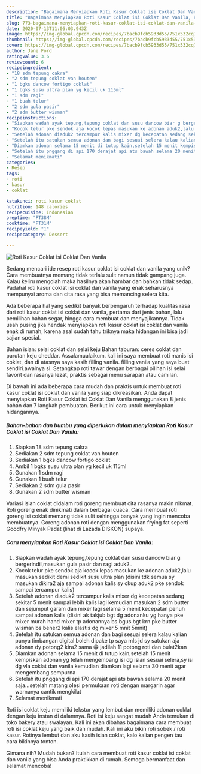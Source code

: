 ```yaml
---
description: "Bagaimana Menyiapkan Roti Kasur Coklat isi Coklat Dan Vanila, Enak Banget"
title: "Bagaimana Menyiapkan Roti Kasur Coklat isi Coklat Dan Vanila, Enak Banget"
slug: 773-bagaimana-menyiapkan-roti-kasur-coklat-isi-coklat-dan-vanila-enak-banget
date: 2020-07-13T11:06:03.943Z
image: https://img-global.cpcdn.com/recipes/7bacb9fcb5933d55/751x532cq70/roti-kasur-coklat-isi-coklat-dan-vanila-foto-resep-utama.jpg
thumbnail: https://img-global.cpcdn.com/recipes/7bacb9fcb5933d55/751x532cq70/roti-kasur-coklat-isi-coklat-dan-vanila-foto-resep-utama.jpg
cover: https://img-global.cpcdn.com/recipes/7bacb9fcb5933d55/751x532cq70/roti-kasur-coklat-isi-coklat-dan-vanila-foto-resep-utama.jpg
author: Jane Ford
ratingvalue: 3.6
reviewcount: 6
recipeingredient:
- "18 sdm tepung cakra"
- "2 sdm tepung coklat van houten"
- "1 bgks dancow fortigo coklat"
- "1 bgks susu ultra plan yg kecil uk 115ml"
- "1 sdm ragi"
- "1 buah telur"
- "2 sdm gula pasir"
- "2 sdm butter wisman"
recipeinstructions:
- "Siapkan wadah ayak tepung,tepung coklat dan susu dancow biar g bergerindil,masukan gula pasir dan ragi aduk2.."
- "Kocok telur pke sendok aja kocok lepas masukan ke adonan aduk2,lalu masukan sedikit demi sedikit susu ultra plan (disini tdk semua sy masukan dikira2 aja sampai adonan kalis sy ckup aduk2 pke sendok sampai tercampur kalis)"
- "Setelah adonan diaduk2 tercampur kalis mixer dg kecepatan sedang sekitar 5 menit sampai lebih kalis lagi kemudian masukan 2 sdm butter dan sejumput garam dan mixer lagi selama 5 menit kecepatan penuh sampai adonan kalis (disini ak takjub bgt dg adonanku yg hanya pke mixer murah hand mixer tp adonannya bs bgus bgt krn pke butter wisman bs bener2 kalis elastis dg mixer 5 mnit 5mnit)"
- "Setelah itu satukan semua adonan dan bagi sesuai selera kalau kalian punya timbangan digital boleh dipake tp saya mls jd sy satukan aja adonan dy potong2 kira2 sama 😁 jadilah 11 potong roti dan bulat2kan"
- "Diamkan adonan selama 15 menit di tutup kain,setelah 15 menit kempiskan adonan yg telah mengembang isi dg isian sesuai selera,sy isi dg vla coklat dan vanila kemudian diamkan lagi selama 30 menit agar mengembang sempurna"
- "Setelah itu pnggang di api 170 derajat api ats bawah selama 20 menit saja...setelah matang olesi permukaan roti dengan margarin agar warnanya cantik mengkilat"
- "Selamat menikmati"
categories:
- Resep
tags:
- roti
- kasur
- coklat

katakunci: roti kasur coklat 
nutrition: 148 calories
recipecuisine: Indonesian
preptime: "PT38M"
cooktime: "PT31M"
recipeyield: "1"
recipecategory: Dessert

---
```



![Roti Kasur Coklat isi Coklat Dan Vanila](https://img-global.cpcdn.com/recipes/7bacb9fcb5933d55/751x532cq70/roti-kasur-coklat-isi-coklat-dan-vanila-foto-resep-utama.jpg)

Sedang mencari ide resep roti kasur coklat isi coklat dan vanila yang unik? Cara membuatnya memang tidak terlalu sulit namun tidak gampang juga. Kalau keliru mengolah maka hasilnya akan hambar dan bahkan tidak sedap. Padahal roti kasur coklat isi coklat dan vanila yang enak seharusnya mempunyai aroma dan cita rasa yang bisa memancing selera kita.

Ada beberapa hal yang sedikit banyak berpengaruh terhadap kualitas rasa dari roti kasur coklat isi coklat dan vanila, pertama dari jenis bahan, lalu pemilihan bahan segar, hingga cara membuat dan menyajikannya. Tidak usah pusing jika hendak menyiapkan roti kasur coklat isi coklat dan vanila enak di rumah, karena asal sudah tahu triknya maka hidangan ini bisa jadi sajian spesial.

Bahan isian: selai coklat dan selai keju Bahan taburan: ceres coklat dan parutan keju cheddar. Assalamualaikum. kali ini saya membuat roti manis isi coklat, dan di atasnya saya kasih filling vanila. filling vanila yang saya buat sendiri.awalnya si. Setangkap roti tawar dengan berbagai pilihan isi selai favorit dan rasanya lezat, praktis sebagai menu sarapan atau camilan.


Di bawah ini ada beberapa cara mudah dan praktis untuk membuat roti kasur coklat isi coklat dan vanila yang siap dikreasikan. Anda dapat menyiapkan Roti Kasur Coklat isi Coklat Dan Vanila menggunakan 8 jenis bahan dan 7 langkah pembuatan. Berikut ini cara untuk menyiapkan hidangannya.

<!--inarticleads1-->

##### Bahan-bahan dan bumbu yang diperlukan dalam menyiapkan Roti Kasur Coklat isi Coklat Dan Vanila:

1. Siapkan 18 sdm tepung cakra
1. Sediakan 2 sdm tepung coklat van houten
1. Sediakan 1 bgks dancow fortigo coklat
1. Ambil 1 bgks susu ultra plan yg kecil uk 115ml
1. Gunakan 1 sdm ragi
1. Gunakan 1 buah telur
1. Sediakan 2 sdm gula pasir
1. Gunakan 2 sdm butter wisman


Variasi isian coklat didalam roti goreng membuat cita rasanya makin nikmat. Roti goreng enak dinikmati dalam berbagai cuaca. Cara membuat roti goreng isi coklat memang tidak sulit sehingga banyak yang ingin mencoba membuatnya. Goreng adonan roti dengan menggunakan frying fat seperti Goodfry Minyak Padat (lihat di Lazada DISKON) supaya. 

<!--inarticleads2-->

##### Cara menyiapkan Roti Kasur Coklat isi Coklat Dan Vanila:

1. Siapkan wadah ayak tepung,tepung coklat dan susu dancow biar g bergerindil,masukan gula pasir dan ragi aduk2..
1. Kocok telur pke sendok aja kocok lepas masukan ke adonan aduk2,lalu masukan sedikit demi sedikit susu ultra plan (disini tdk semua sy masukan dikira2 aja sampai adonan kalis sy ckup aduk2 pke sendok sampai tercampur kalis)
1. Setelah adonan diaduk2 tercampur kalis mixer dg kecepatan sedang sekitar 5 menit sampai lebih kalis lagi kemudian masukan 2 sdm butter dan sejumput garam dan mixer lagi selama 5 menit kecepatan penuh sampai adonan kalis (disini ak takjub bgt dg adonanku yg hanya pke mixer murah hand mixer tp adonannya bs bgus bgt krn pke butter wisman bs bener2 kalis elastis dg mixer 5 mnit 5mnit)
1. Setelah itu satukan semua adonan dan bagi sesuai selera kalau kalian punya timbangan digital boleh dipake tp saya mls jd sy satukan aja adonan dy potong2 kira2 sama 😁 jadilah 11 potong roti dan bulat2kan
1. Diamkan adonan selama 15 menit di tutup kain,setelah 15 menit kempiskan adonan yg telah mengembang isi dg isian sesuai selera,sy isi dg vla coklat dan vanila kemudian diamkan lagi selama 30 menit agar mengembang sempurna
1. Setelah itu pnggang di api 170 derajat api ats bawah selama 20 menit saja...setelah matang olesi permukaan roti dengan margarin agar warnanya cantik mengkilat
1. Selamat menikmati


Roti isi coklat keju memiliki tekstur yang lembut dan memiliki adonan coklat dengan keju instan di dalamnya. Roti isi keju sangat mudah Anda temukan di toko bakery atau swalayan. Kali ini akan dibahas bagaimana cara membuat roti isi coklat keju yang baik dan mudah. Kali ini aku bikin roti sobek / roti kasur. Rotinya lembut dan aku kasih isian coklat, kalo kalian pengen tau cara bikinnya tonton. 

Gimana nih? Mudah bukan? Itulah cara membuat roti kasur coklat isi coklat dan vanila yang bisa Anda praktikkan di rumah. Semoga bermanfaat dan selamat mencoba!
